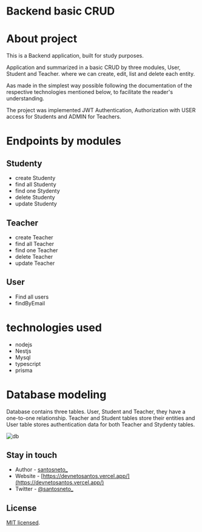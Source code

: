 # Backend basic CRUD

# About project

This is a Backend application, built for study purposes.

Application and summarized in a basic CRUD by three modules, User, Student and Teacher. where we can create, edit, list and delete each entity.

Aas made in the simplest way possible following the documentation of the respective technologies mentioned below, to facilitate the reader's understanding.

The project was implemented JWT Authentication, Authorization with USER access for Students and ADMIN for Teachers.

# Endpoints by modules

## Studenty
- create Studenty
- find all Studenty
- find one Stydenty
- delete Studenty
- update Studenty

## Teacher
- create Teacher
- find all Teacher
- find one Teacher
- delete Teacher
- update Teacher

## User
- Find all users
- findByEmail

# technologies used
- nodejs
- Nestjs
- Mysql
- typescript
- prisma

# Database modeling
Database contains three tables. User, Student and Teacher, they have a one-to-one relationship. Teacher and Student tables store their entities and User table stores authentication data for both Teacher and Stydenty tables.

![db](https://user-images.githubusercontent.com/89228679/196759230-fdcd9b44-da2f-4ebf-b739-41ff4bb9c597.png)


## Stay in touch

- Author - [santosneto_](https://www.instagram.com/santosneto_/)
- Website - [https://devnetosantos.vercel.app/](https://devnetosantos.vercel.app/)
- Twitter - [@santosneto_](https://twitter.com/santosneto_)

## License

[MIT licensed](LICENSE).
